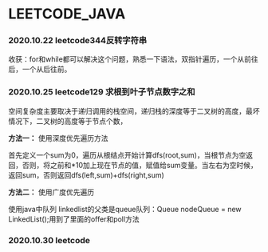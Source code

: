# LEETCODE_JAVA
### 2020.10.22 leetcode344反转字符串
收获：for和while都可以解决这个问题，熟悉一下语法，双指针遍历，一个从前往后，一个从后往前。

### 2020.10.25 leetcode129  求根到叶子节点数字之和
空间复杂度主要取决于递归调用的栈空间，递归栈的深度等于二叉树的高度，最坏情况下，二叉树的高度等于节点个数，

**方法一：** 使用深度优先遍历方法

首先定义一个sum为0，遍历从根结点开始计算dfs(root,sum)，当根节点为空返回，否则，将之前和*10加上现在节点的值，赋值给sum变量。当左右为空时候，返回sum，否则返回dfs(left,sum)+dfs(right,sum)

**方法二：** 使用广度优先遍历

使用java中队列 linkedlist的父类是queue队列：Queue<TreeNode> nodeQueue = new LinkedList<TreeNode>();用到了里面的offer和poll方法
### 2020.10.30 leetcode